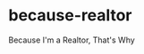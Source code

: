 <!DOCTYPE html>
<html>
  <body>
    <head> 
      <title>
        Yaritza Garcia Realtor
      </title>
    </head>
  </body>



# because-realtor
Because I'm a Realtor, That's Why
